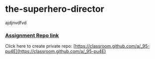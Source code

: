 # the-superhero-director
ajdjnvdfvd
### [Assignment Repo link](https://classroom.github.com/a/_95-pu4E)
Click here to create private repo: [https://classroom.github.com/a/_95-pu4E](https://classroom.github.com/a/_95-pu4E)
